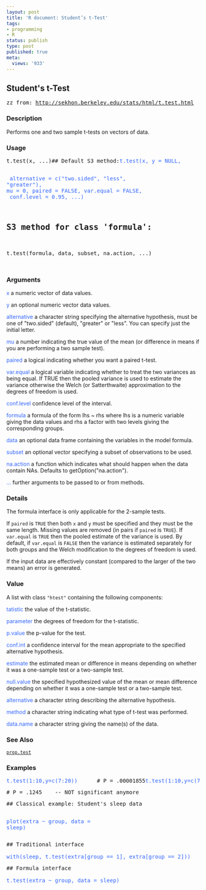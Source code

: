 ```yaml
---
layout: post
title: 'R document: Student’s t-Test'
tags:
- programming
- R
status: publish
type: post
published: true
meta:
  views: '933'
---
```

<h2>Student's t-Test</h2>
<pre>zz from: <a href="http://sekhon.berkeley.edu/stats/html/t.test.html" target="_blank">http://sekhon.berkeley.edu/stats/html/t.test.html</a></pre>
<h3>Description</h3>
Performs one and two sample t-tests on vectors of data.
<h3>Usage</h3>
<pre>t.test(x, ...)## Default S3 method:<font color="#3366ff">t.test(x, y = NULL,</font>

<font color="#3366ff">       alternative = c("two.sided", "less", "greater"),</font>
<font color="#3366ff">
</font><font color="#3366ff">       mu = 0, paired = FALSE, var.equal = FALSE,</font>
<font color="#3366ff">
</font><font color="#3366ff">       conf.level = 0.95, ...)</font>

## S3 method for class 'formula':

t.test(formula, data, subset, na.action, ...)</pre>
<pre><!--more--></pre>
<h3>Arguments</h3>
<font color="#3366ff">x</font> 	a numeric vector of data values.

<font color="#3366ff">y</font> 	an optional numeric vector data values.

<font color="#3366ff">alternative</font> 	a character string specifying the alternative hypothesis, must be one of "two.sided" (default), "greater" or "less". You can specify just the initial letter.

<font color="#3366ff">mu </font>	a number indicating the true value of the mean (or difference in means if you are performing a two sample test).

<font color="#3366ff">paired</font> 	a logical indicating whether you want a paired t-test.

<font color="#3366ff">var.equal</font> 	a logical variable indicating whether to treat the two variances as being equal. If TRUE then the pooled variance is used to estimate the variance otherwise the Welch (or Satterthwaite) approximation to the degrees of freedom is used.

<font color="#3366ff">conf.level</font> 	confidence level of the interval.

<font color="#3366ff">formula </font>	a formula of the form lhs ~ rhs where lhs is a numeric variable giving the data values and rhs a factor with two levels giving the corresponding groups.

<font color="#3366ff">data </font>	an optional data frame containing the variables in the model formula.

<font color="#3366ff">subset</font> 	an optional vector specifying a subset of observations to be used.

<font color="#3366ff">na.action</font> 	a function which indicates what should happen when the data contain NAs. Defaults to getOption("na.action").

<font color="#3366ff">... </font>	further arguments to be passed to or from methods.
<h3>Details</h3>
The formula interface is only applicable for the 2-sample tests.

If <code>paired</code> is <code>TRUE</code> then both <code>x</code> and <code>y</code> must be specified and they must be the same length.  Missing values are removed (in pairs if <code>paired</code> is <code>TRUE</code>).  If <code>var.equal</code> is <code>TRUE</code> then the pooled estimate of the variance is used.  By default, if <code>var.equal</code> is <code>FALSE</code> then the variance is estimated separately for both groups and the Welch modification to the degrees of freedom is used.

If the input data are effectively constant (compared to the larger of the two means) an error is generated.
<h3>Value</h3>
A list with class <code>"htest"</code> containing the following components:

<font color="#3366ff">tatistic</font> 	the value of the t-statistic.
<font color="#3366ff"> </font>

<font color="#3366ff">parameter</font> 	the degrees of freedom for the t-statistic.

<font color="#3366ff">p.value</font> 	the p-value for the test.

<font color="#3366ff">conf.int</font> 	a confidence interval for the mean appropriate to the specified alternative hypothesis.

<font color="#3366ff">estimate</font> 	the estimated mean or difference in means depending on whether it was a one-sample test or a two-sample test.

<font color="#3366ff">null.value</font> 	the specified hypothesized value of the mean or mean difference depending on whether it was a one-sample test or a two-sample test.

<font color="#3366ff">alternative</font> 	a character string describing the alternative hypothesis.

<font color="#3366ff">method </font>	a character string indicating what type of t-test was performed.

<font color="#3366ff">data.name</font> 	a character string giving the name(s) of the data.
<h3>See Also</h3>
<code><a href="http://sekhon.berkeley.edu/stats/html/prop.test.html">prop.test</a></code>
<h3>Examples</h3>
<pre><font color="#3366ff">t.test(1:10,y=c(7:20))</font>      # P = .00001855<font color="#3366ff">t.test(1:10,y=c(7:20, 200))</font></pre>
<pre># P = .1245    -- NOT significant anymore</pre>
<pre>## Classical example: Student's sleep data

<font color="#3366ff">plot(extra ~ group, data = sleep)</font></pre>
<pre>## Traditional interface

<font color="#3366ff">with(sleep, t.test(extra[group == 1], extra[group == 2]))</font></pre>
<pre>## Formula interface

<font color="#3366ff">t.test(extra ~ group, data = sleep)</font></pre>